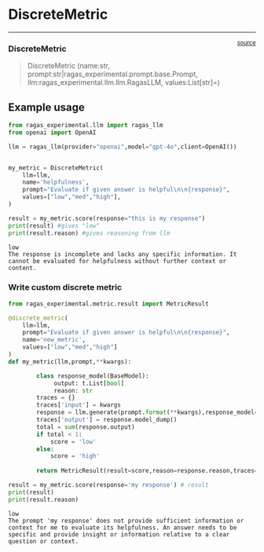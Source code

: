 # DiscreteMetric


<!-- WARNING: THIS FILE WAS AUTOGENERATED! DO NOT EDIT! -->

------------------------------------------------------------------------

<a
href="https://github.com/explodinggradients/ragas_experimental/blob/main/ragas_experimental/metric/discrete.py#L18"
target="_blank" style="float:right; font-size:smaller">source</a>

### DiscreteMetric

>  DiscreteMetric (name:str,
>                      prompt:str|ragas_experimental.prompt.base.Prompt,
>                      llm:ragas_experimental.llm.llm.RagasLLM,
>                      values:List[str]=<factory>)

## Example usage

``` python
from ragas_experimental.llm import ragas_llm
from openai import OpenAI

llm = ragas_llm(provider="openai",model="gpt-4o",client=OpenAI())


my_metric = DiscreteMetric(
    llm=llm,
    name='helpfulness',
    prompt="Evaluate if given answer is helpful\n\n{response}",
    values=["low","med","high"],
)

result = my_metric.score(response="this is my response")
print(result) #gives "low"
print(result.reason) #gives reasoning from llm
```

    low
    The response is incomplete and lacks any specific information. It cannot be evaluated for helpfulness without further context or content.

### Write custom discrete metric

``` python
from ragas_experimental.metric.result import MetricResult

@discrete_metric(
    llm=llm,
    prompt="Evaluate if given answer is helpful\n\n{response}",
    name='new_metric',
    values=["low","med","high"]
)
def my_metric(llm,prompt,**kwargs):

        class response_model(BaseModel):
             output: t.List[bool]
             reason: str
        traces = {}
        traces['input'] = kwargs
        response = llm.generate(prompt.format(**kwargs),response_model=response_model)
        traces['output'] = response.model_dump()
        total = sum(response.output)
        if total < 1:
            score = 'low'
        else:
            score = 'high'
            
        return MetricResult(result=score,reason=response.reason,traces=traces)

result = my_metric.score(response='my response') # result
print(result)
print(result.reason)
```

    low
    The prompt 'my response' does not provide sufficient information or context for me to evaluate its helpfulness. An answer needs to be specific and provide insight or information relative to a clear question or context.
